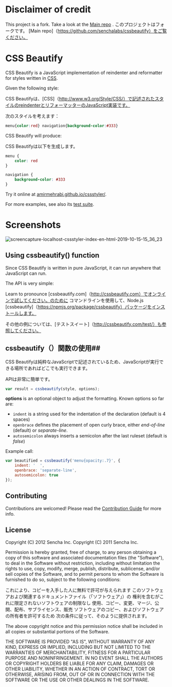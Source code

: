 # Disclaimer of credit #

This project is a fork. Take a look at the [Main repo](https://github.com/senchalabs/cssbeautify) .
このプロジェクトはフォークです。 [Main repo]（https://github.com/senchalabs/cssbeautify）をご覧ください。

# CSS Beautify #

CSS Beautify is a JavaScript implementation of reindenter and reformatter for styles written in [CSS](http://www.w3.org/Style/CSS/).

Given the following style:

CSS Beautifyは、[CSS]（http://www.w3.org/Style/CSS/）で記述されたスタイルのreindenterとリフォーマッターのJavaScript実装です。

次のスタイルを考えます：

```css
menu{color:red} navigation{background-color:#333}
```

CSS Beautify will produce:

CSS Beautifyは以下を生成します。

```css
menu {
    color: red
}

navigation {
    background-color: #333
}
```

Try it online at [amirmehrabi.github.io/cssstyler/](https://amirmehrabi.github.io/cssstyler/).

For more examples, see also its [test suite](http://cssbeautify.com/test/).


# Screenshots #

![screencapture-localhost-cssstyler-index-en-html-2019-10-15-15_36_23](https://user-images.githubusercontent.com/3878847/66830108-93ad8700-ef61-11e9-95d9-df30792b5aef.png)

## Using cssbeautify() function ##

Since CSS Beautify is written in pure JavaScript, it can run anywhere that JavaScript can run.

The API is very simple:


 Learn to pronounce
[cssbeautify.com]（http://cssbeautify.com）でオンラインで試してください。のために
コマンドラインを使用して、Node.js [cssbeautify]（https://npmjs.org/package/cssbeautify）パッケージをインストールします。

その他の例については、[テストスイート]（http://cssbeautify.com/test/）も参照してください。




## cssbeautify（）関数の使用##

CSS Beautifyは純粋なJavaScriptで記述されているため、JavaScriptが実行できる場所であればどこでも実行できます。

APIは非常に簡単です。

```javascript
var result = cssbeautify(style, options);
```

**options** is an optional object to adjust the formatting. Known options so far are:

  *  <code>indent</code> is a string used for the indentation of the declaration (default is 4 spaces)
  *  <code>openbrace</code> defines the placement of open curly brace, either *end-of-line* (default) or *separate-line*.
  *  <code>autosemicolon</code> always inserts a semicolon after the last ruleset (default is *false*)

Example call:

```javascript
var beautified = cssbeautify('menu{opacity:.7}', {
    indent: '  ',
    openbrace: 'separate-line',
    autosemicolon: true
});
```

## Contributing ##

Contributions are welcomed! Please read the [Contribution Guide](https://github.com/AmirMehrabi/cssstyler/blob/master/CONTRIBUTING.md) for more info.

## License ##

Copyright (C) 2012 Sencha Inc.
Copyright (C) 2011 Sencha Inc.

Permission is hereby granted, free of charge, to any person obtaining a copy
of this software and associated documentation files (the "Software"), to deal
in the Software without restriction, including without limitation the rights
to use, copy, modify, merge, publish, distribute, sublicense, and/or sell
copies of the Software, and to permit persons to whom the Software is
furnished to do so, subject to the following conditions:


これにより、コピーを入手した人に無料で許可が与えられます
このソフトウェアおよび関連するドキュメントファイル（「ソフトウェア」）の
権利を含むがこれに限定されないソフトウェアの制限なし
使用、コピー、変更、マージ、公開、配布、サブライセンス、販売
ソフトウェアのコピー、およびソフトウェアの所有者を許可するため
次の条件に従って、そのように提供されます。

The above copyright notice and this permission notice shall be included in
all copies or substantial portions of the Software.

THE SOFTWARE IS PROVIDED "AS IS", WITHOUT WARRANTY OF ANY KIND, EXPRESS OR
IMPLIED, INCLUDING BUT NOT LIMITED TO THE WARRANTIES OF MERCHANTABILITY,
FITNESS FOR A PARTICULAR PURPOSE AND NONINFRINGEMENT. IN NO EVENT SHALL THE
AUTHORS OR COPYRIGHT HOLDERS BE LIABLE FOR ANY CLAIM, DAMAGES OR OTHER
LIABILITY, WHETHER IN AN ACTION OF CONTRACT, TORT OR OTHERWISE, ARISING FROM,
OUT OF OR IN CONNECTION WITH THE SOFTWARE OR THE USE OR OTHER DEALINGS IN
THE SOFTWARE.
